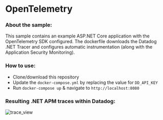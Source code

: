 # OpenTelemetry

### About the sample:

This sample contains an example ASP.NET Core application with the OpenTelemetry SDK configured. The dockerfile downloads the Datadog .NET Tracer and configures automatic instrumentation (along with the Application Security Monitoring).

### How to use:

- Clone/download this repository
- Update the `docker-compose.yml` by replacing the value for `DD_API_KEY`
- Run `docker-compose up` & navigate to `http://localhost:8080`

### Resulting .NET APM traces within Datadog:
![trace_view](https://github.com/DataDog/dd-trace-dotnet/assets/13769665/8387f313-c2bb-4e3f-b9b0-15ddb6cf962f)